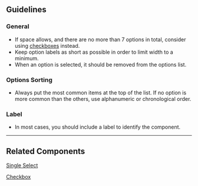 ## Guidelines

### General

-   If space allows, and there are no more than 7 options in total, consider using [checkboxes](#/components/Checkbox) instead.
-   Keep option labels as short as possible in order to limit width to a minimum.
-   When an option is selected, it should be removed from the options list.

### Options Sorting

-   Always put the most common items at the top of the list. If no option is more common than the others, use alphanumeric or chronological order.

### Label

-   In most cases, you should include a label to identify the component.

---

## Related Components

[Single Select](#/components/SingleSelect)

[Checkbox](#/components/Checkbox)
